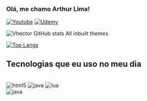 ### Olá, me chamo Arthur Lima!
[![Youtube](https://img.shields.io/badge/YouTube-FF0000?style=for-the-badge&logo=youtube&logoColor=white)](https://www.youtube.com/@Echroum/featured)
[![Udemy](https://img.shields.io/badge/Udemy-EC5252?style=for-the-badge&logo=Udemy&logoColor=white)](https://www.udemy.com/course/java-curso-completo/)


![Vhector GitHub stats](https://github-readme-stats.vercel.app/api?username=vhecthur&show_icons=true&theme=radical)
All inbuilt themes

[![Top Langs](https://github-readme-stats.vercel.app/api/top-langs/?username=anuraghazra)](https://github.com/anuraghazra/github-readme-stats)


## Tecnologias que eu uso no meu dia

<div style="display: inline_block"><br/>
 <img align="center" alt="html5" src="https://img.shields.io/badge/HTML5-E34F26?style=for-the-badge&logo=html5&logoColor=white" /> 
 <img align="center" alt="java" src="https://img.shields.io/badge/JavaScript-323330?style=for-the-badge&logo=javascript&logoColor=F7DF1E" /> 
 <img align="center" alt="lua" src="https://img.shields.io/badge/Lua-2C2D72?style=for-the-badge&logo=lua&logoColor=white" /> 
</div>
 <img align="center" alt="java" src="https://img.shields.io/badge/Java-ED8B00?style=for-the-badge&logo=openjdk&logoColor=white" /> 
